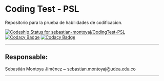 # Coding Test - PSL
Repositorio para la prueba de habilidades de codificacion.

[ ![Codeship Status for sebastian-montoyaj/CodingTest-PSL](https://app.codeship.com/projects/71822ea0-7d92-0136-76d3-2add4da19089/status?branch=master)](https://app.codeship.com/projects/301169)
[![Codacy Badge](https://api.codacy.com/project/badge/Grade/3380a6d7a9c84903951c4fb64849a08e)](https://www.codacy.com/app/sebastian-montoyaj/CodingTest-PSL?utm_source=github.com&amp;utm_medium=referral&amp;utm_content=sebastian-montoyaj/CodingTest-PSL&amp;utm_campaign=Badge_Grade)
[![Codacy Badge](https://api.codacy.com/project/badge/Coverage/3380a6d7a9c84903951c4fb64849a08e)](https://www.codacy.com/app/sebastian-montoyaj/CodingTest-PSL?utm_source=github.com&utm_medium=referral&utm_content=sebastian-montoyaj/CodingTest-PSL&utm_campaign=Badge_Coverage)

***
## Responsable:
Sebastián Montoya Jiménez ~ sebastian.montoyaj@udea.edu.co

***